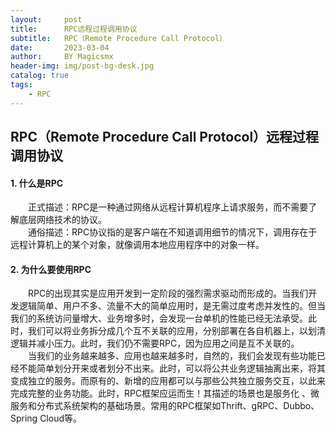 ```yaml
---
layout:     post
title:      RPC远程过程调用协议
subtitle:   RPC（Remote Procedure Call Protocol）
date:       2023-03-04
author:     BY Magicsmx
header-img: img/post-bg-desk.jpg
catalog: true
tags:
    - RPC
---
```




## RPC（Remote Procedure Call Protocol）远程过程调用协议


#### 1. 什么是RPC
&emsp;&emsp;正式描述：RPC是一种通过网络从远程计算机程序上请求服务，而不需要了解底层网络技术的协议。  
&emsp;&emsp;通俗描述：RPC协议指的是客户端在不知道调用细节的情况下，调用存在于远程计算机上的某个对象，就像调用本地应用程序中的对象一样。  

#### 2. 为什么要使用RPC

&emsp;&emsp;RPC的出现其实是应用开发到一定阶段的强烈需求驱动而形成的。当我们开发逻辑简单、用户不多、流量不大的简单应用时，是无需过度考虑并发性的。但当我们的系统访问量增大、业务增多时，会发现一台单机的性能已经无法承受。此时，我们可以将业务拆分成几个互不关联的应用，分别部署在各自机器上，以划清逻辑并减小压力。此时，我们仍不需要RPC，因为应用之间是互不关联的。  
&emsp;&emsp;当我们的业务越来越多、应用也越来越多时，自然的，我们会发现有些功能已经不能简单划分开来或者划分不出来。此时，可以将公共业务逻辑抽离出来，将其变成独立的服务。而原有的、新增的应用都可以与那些公共独立服务交互，以此来完成完整的业务功能。此时，RPC框架应运而生！其描述的场景也是服务化 、微服务和分布式系统架构的基础场景。常用的RPC框架如Thrift、gRPC、Dubbo、Spring Cloud等。  
